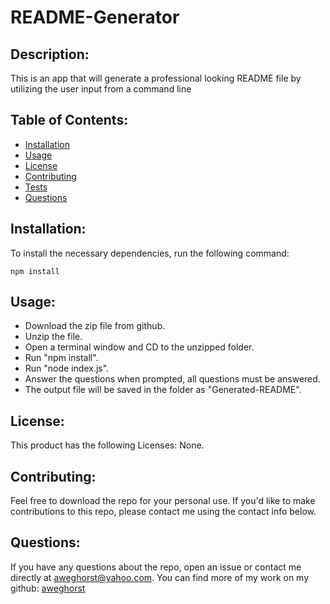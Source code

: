 # README-Generator

  ## Description:

  This is an app that will generate a professional looking README file by utilizing the user input from a command line

  ## Table of Contents:

  - [Installation](#installation)
  - [Usage](#usage)
  - [License](#license)
  - [Contributing](#contributing)
  - [Tests](#tests)
  - [Questions](#questions)

  ## Installation:
  
  To install the necessary dependencies, run the following command:

  ```
  npm install
  ```

  ## Usage:

  * Download the zip file from github.
  * Unzip the file.
  * Open a terminal window and CD to the unzipped folder.
  * Run "npm install".
  * Run "node index.js".
  * Answer the questions when prompted, all questions must be answered.
  * The output file will be saved in the folder as "Generated-README".

  ## License:

  This product has the following Licenses: None.

  ## Contributing:

  Feel free to download the repo for your personal use.  If you'd like to make contributions to this repo, please contact me using the contact info below.

  ## Questions:

  If you have any questions about the repo, open an issue or contact me directly at aweghorst@yahoo.com.  You can find more of my work on my github: [aweghorst](http://www.github.com/aweghorst)
  
